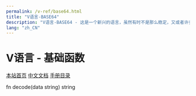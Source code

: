 ```yaml
---
permalink: /v-ref/base64.html
title: "V语言-BASE64"
description: "V语言-BASE64 - 这是一个新兴的语言，虽然有时不是那么稳定，又或者许多功能还在实现途中，但是你不得不相信开源社区的强大！它来了，它改变着！ —— V lang"
lang: "zh_CN"
---
```

# V语言 - 基础函数

[本站首页](/)
[中文文档](/docs.html)
[手册目录](/menu/v.html)

fn decode(data string) string

<script src="/script.js"></script>
